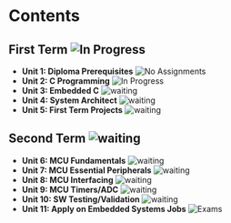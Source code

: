 # Contents

## First Term ![In Progress](https://img.shields.io/badge/Done-0%25-brightgreen)
- **Unit 1: Diploma Prerequisites** ![No Assignments](https://img.shields.io/badge/No_Assignments-100%25-lightgrey)
- **Unit 2: C Programming** ![In Progress](https://img.shields.io/badge/In_Progress-37%25-brightgreen)
- **Unit 3: Embedded C** ![waiting](https://img.shields.io/badge/waiting-0%25-brightgreen)
- **Unit 4: System Architect** ![waiting](https://img.shields.io/badge/waiting-0%25-brightgreen)
- **Unit 5: First Term Projects** ![waiting](https://img.shields.io/badge/waiting-0%25-brightgreen)

## Second Term ![waiting](https://img.shields.io/badge/In_Progress-0%25-purple)
- **Unit 6: MCU Fundamentals** ![waiting](https://img.shields.io/badge/waiting-0%25-brightgreen)
- **Unit 7: MCU Essential Peripherals** ![waiting](https://img.shields.io/badge/waiting-0%25-brightgreen)
- **Unit 8: MCU Interfacing** ![waiting](https://img.shields.io/badge/waiting-0%25-brightgreen)
- **Unit 9: MCU Timers/ADC** ![waiting](https://img.shields.io/badge/waiting-0%25-brightgreen)
- **Unit 10: SW Testing/Validation** ![waiting](https://img.shields.io/badge/waiting-0%25-brightgreen)
- **Unit 11: Apply on Embedded Systems Jobs** ![Exams](https://img.shields.io/badge/Exams-0%25-blue)
